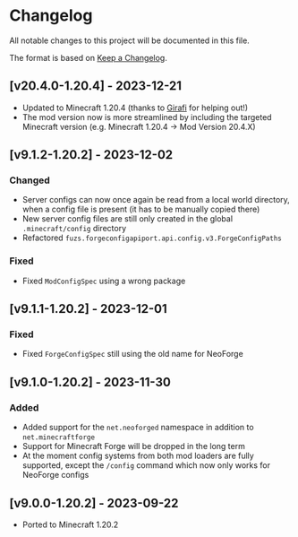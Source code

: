 # Changelog
All notable changes to this project will be documented in this file.

The format is based on [Keep a Changelog].

## [v20.4.0-1.20.4] - 2023-12-21
- Updated to Minecraft 1.20.4 (thanks to [Girafi](https://github.com/GirafiStudios) for helping out!)
- The mod version now is more streamlined by including the targeted Minecraft version (e.g. Minecraft 1.20.4 -> Mod Version 20.4.X)

## [v9.1.2-1.20.2] - 2023-12-02
### Changed
- Server configs can now once again be read from a local world directory, when a config file is present (it has to be manually copied there)
- New server config files are still only created in the global `.minecraft/config` directory
- Refactored `fuzs.forgeconfigapiport.api.config.v3.ForgeConfigPaths`
### Fixed
- Fixed `ModConfigSpec` using a wrong package

## [v9.1.1-1.20.2] - 2023-12-01
### Fixed
- Fixed `ForgeConfigSpec` still using the old name for NeoForge

## [v9.1.0-1.20.2] - 2023-11-30
### Added
- Added support for the `net.neoforged` namespace in addition to `net.minecraftforge`
- Support for Minecraft Forge will be dropped in the long term
- At the moment config systems from both mod loaders are fully supported, except the `/config` command which now only works for NeoForge configs

## [v9.0.0-1.20.2] - 2023-09-22
- Ported to Minecraft 1.20.2

[Keep a Changelog]: https://keepachangelog.com/en/1.0.0/
